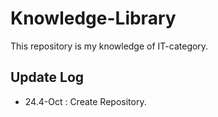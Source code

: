 # Knowledge-Library
This repository is my knowledge of IT-category.
## Update Log
- 24.4-Oct : Create Repository.
